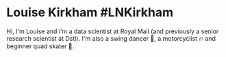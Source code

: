 # Louise Kirkham #LNKirkham
  Hi, I'm Louise and i'm a data scientist at Royal Mail (and previously a senior research scientist at Dstl). I'm also a swing dancer :dancer:, a motorcyclist :fire: and beginner quad skater :rocket:.
  

<!--
## Get in touch
Website:
Linkedin: 
Instagram:

Here are some ideas to get you started:

- 🔭 I’m currently working on ...
- 🌱 I’m currently learning ...
- 👯 I’m looking to collaborate on ...
- 🤔 I’m looking for help with ...
- 💬 Ask me about ...
- 📫 Get in touch: ...
- 😄 Pronouns: ...
- ⚡ Fun fact: ...
- My values: ...
- How I work: ...

-->

